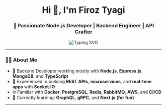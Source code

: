 <h1 align="center">Hi 👋, I'm Firoz Tyagi</h1>
<h3 align="center">🚀 Passionate Node.js Developer | Backend Engineer | API Crafter</h3>

<p align="center">
  <img src="https://readme-typing-svg.herokuapp.com?font=Fira+Code&weight=600&pause=1000&color=00F59F&center=true&vCenter=true&width=435&lines=I+love+building+scalable+APIs;Always+learning+new+technologies;Backend+architecture+is+my+playground" alt="Typing SVG" />
</p>

---

### 🧑‍💻 About Me

- 💼 Backend Developer working mostly with **Node.js**, **Express.js**, **MongoDB**, and **TypeScript**
- 🔧 Experienced in building **REST APIs**, **microservices**, and **real-time apps** with **Socket.IO**
- 🌐 Familiar with **Docker**, **PostgreSQL**, **Redis**, **RabbitMQ**, **AWS**, and **CI/CD**
- 🧠 Currently learning: **GraphQL**, **gRPC**, and **Next.js (for fun)**

---
